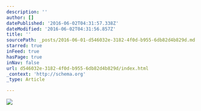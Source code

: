 ```yaml
---
description: ''
author: []
datePublished: '2016-06-02T04:31:57.338Z'
dateModified: '2016-06-02T04:31:56.857Z'
title: ''
sourcePath: _posts/2016-06-01-d546032e-3182-4f0d-b955-6db82d4b829d.md
starred: true
inFeed: true
hasPage: true
inNav: false
url: d546032e-3182-4f0d-b955-6db82d4b829d/index.html
_context: 'http://schema.org'
_type: Article

---
```

![](https://the-grid-user-content.s3-us-west-2.amazonaws.com/9341ab8f-eca2-43f2-824f-e29227c50d9d.jpg)